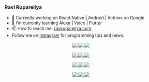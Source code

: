 ### Ravi Rupareliya

- 🔭 Currently working on React Native | Android | Actions on Google
- 🌱 I’m currently learning Alexa | Voice | Flutter
- 📫 How to reach me: [ravirupareliya.com](https://ravirupareliya.com)
- Follow me on [Instagram](https://www.instagram.com/ravi.rupareliya/) for programming tips and news.

<a href="https://www.instagram.com/ravi.rupareliya/" target="_blank">
<!-- insta-feed:START-->
<p align="center">
<img align="center" src=https://scontent-atl3-1.cdninstagram.com/v/t51.2885-15/e35/s150x150/122425343_1572645589603046_1626634953961554534_n.jpg?_nc_ht=scontent-atl3-1.cdninstagram.com&_nc_cat=102&_nc_ohc=AIpT92_7TEsAX8fNPqf&tp=1&oh=911cd64dac2ee96af61e79efac504e3a&oe=603AA6C1 />
<img align="center" src=https://scontent-atl3-1.cdninstagram.com/v/t51.2885-15/e35/s150x150/119738360_171946631175661_8308691936849414239_n.jpg?_nc_ht=scontent-atl3-1.cdninstagram.com&_nc_cat=101&_nc_ohc=4TF5Hu-VGOEAX-nkg3E&tp=1&oh=76fb9d7abda194c6d70c25ef26c81fcb&oe=6039A2DD />
<img align="center" src=https://scontent-atl3-1.cdninstagram.com/v/t51.2885-15/e35/s150x150/119471335_3325605627530848_5783608158621298966_n.jpg?_nc_ht=scontent-atl3-1.cdninstagram.com&_nc_cat=104&_nc_ohc=7pnQrZRUv2wAX-G6Fbn&tp=1&oh=b05c5c5fc59734b79e5795358a374bb6&oe=603A1F81 />
</p>
<p align="center">
<img align="center" src=https://scontent-atl3-1.cdninstagram.com/v/t51.2885-15/e35/s150x150/118735524_155532192843864_2438830621806811548_n.jpg?_nc_ht=scontent-atl3-1.cdninstagram.com&_nc_cat=100&_nc_ohc=leEgQrmNpfoAX_Pz_Bc&tp=1&oh=7c4f438075b0671c90db67d333dd60cb&oe=603BE06E />
<img align="center" src=https://scontent-atl3-1.cdninstagram.com/v/t51.2885-15/e35/s150x150/118358282_793232521422249_4194198869826492121_n.jpg?_nc_ht=scontent-atl3-1.cdninstagram.com&_nc_cat=109&_nc_ohc=tXhPmb4bK3YAX9W5txz&tp=1&oh=efbbe95747e7e3d3be4c1169479cab4c&oe=603AB13C />
<img align="center" src=https://scontent-atl3-1.cdninstagram.com/v/t51.2885-15/e35/s150x150/118083536_653646245259286_4437462516989252087_n.jpg?_nc_ht=scontent-atl3-1.cdninstagram.com&_nc_cat=110&_nc_ohc=XLRcpf-u0bUAX_zVT5m&tp=1&oh=d50df0b0b8b2c9bc6e64b0da09c4bdf3&oe=603B20DC />
</p>
<p align="center">
<img align="center" src=https://scontent-atl3-1.cdninstagram.com/v/t51.2885-15/e35/s150x150/118175330_604822603490734_6882222491011634628_n.jpg?_nc_ht=scontent-atl3-1.cdninstagram.com&_nc_cat=110&_nc_ohc=YoT5nVWsVdcAX9kfXmk&tp=1&oh=bd486663e3ea5a07a2599e7a4d217f0a&oe=603955F7 />
<img align="center" src=https://scontent-atl3-1.cdninstagram.com/v/t51.2885-15/e35/s150x150/117801930_118850686597100_8281062695853943386_n.jpg?_nc_ht=scontent-atl3-1.cdninstagram.com&_nc_cat=108&_nc_ohc=2_lf38bvmNoAX9AHPOq&tp=1&oh=b74a9d8e6fa9fb92a539ec750943e890&oe=6039C7C0 />
<img align="center" src=https://scontent-atl3-1.cdninstagram.com/v/t51.2885-15/e35/s150x150/117867292_2771207523148452_3241414180657952736_n.jpg?_nc_ht=scontent-atl3-1.cdninstagram.com&_nc_cat=100&_nc_ohc=9kMDVDHuc_QAX-NkvhX&tp=1&oh=f861350d937976e5c0352e162521efbb&oe=60396021 />
</p>
<p align="center">
<img align="center" src=https://scontent-atl3-1.cdninstagram.com/v/t51.2885-15/e35/s150x150/117931678_793632161399712_7562658963115355616_n.jpg?_nc_ht=scontent-atl3-1.cdninstagram.com&_nc_cat=100&_nc_ohc=_xsnaOOFoa4AX_hw-ZI&tp=1&oh=90200aca09858b5d1c6992dce3bd5832&oe=603B5FB7 />
<img align="center" src=https://scontent-atl3-1.cdninstagram.com/v/t51.2885-15/e35/s150x150/117747115_220949032661980_1081920512424702093_n.jpg?_nc_ht=scontent-atl3-1.cdninstagram.com&_nc_cat=104&_nc_ohc=U0QUd8SPFJAAX-JCGYV&tp=1&oh=db1cefe94fc733209df679a3421b9d05&oe=603CCC16 />
<img align="center" src=https://scontent-atl3-1.cdninstagram.com/v/t51.2885-15/e35/s150x150/117564950_167171931547080_7523565149947571776_n.jpg?_nc_ht=scontent-atl3-1.cdninstagram.com&_nc_cat=100&_nc_ohc=74blpzqc11gAX9spXWE&tp=1&oh=a7b22ae6f4c91208b7d2462f3de476ea&oe=603BFC5D />
</p>

<!-- insta-feed:END-->
</a>
